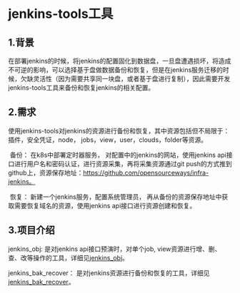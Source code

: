 # jenkins-tools工具

## 1.背景

​	在部署jenkins的时候，将jenkins的配置固化到数据盘，一旦盘遭遇损坏，将造成不可逆的影响，可以选择基于盘做数据备份和恢复，但是在jenkins服务迁移的时候，欠缺灵活性（因为需要共享同一块盘，或者基于盘进行复制），因此需要开发jenkins-tools工具来备份和恢复jenkins的相关配置。

## 2.需求

​	 使用jenkins-tools对jenkins的资源进行备份和恢复，其中资源包括但不局限于：插件，安全凭证，node， jobs，view，user，clouds，folder等资源。

​	备份： 在k8s中部署定时器服务， 对配置中的jenkins的网站，使用jenkins api接口进行用户名和密码认证，进行资源采集，再将采集资源通过git push的方式推到github上，资源保存地址：https://github.com/opensourceways/infra-jenkins。

​	恢复： 新建一个jenkins服务，配置系统管理员， 再从备份的资源保存地址中获取需要恢复域名的资源，使用jenkins api接口进行资源创建和恢复。

## 3.项目介绍

jenkins_obj:  是对jenkins api接口预演时，对单个job, view资源进行增、删、查、改等操作的工具，详细见[jenkins_obj](https://github.com/Open-Infra-Ops/jenkins-tools/tree/main/jenkins_obj)。

jenkins_bak_recover： 是对jenkins资源进行备份和恢复的工具，详细见[jenkins_bak_recover](https://github.com/Open-Infra-Ops/jenkins-tools/tree/main/jenkins_bak_recover)。





